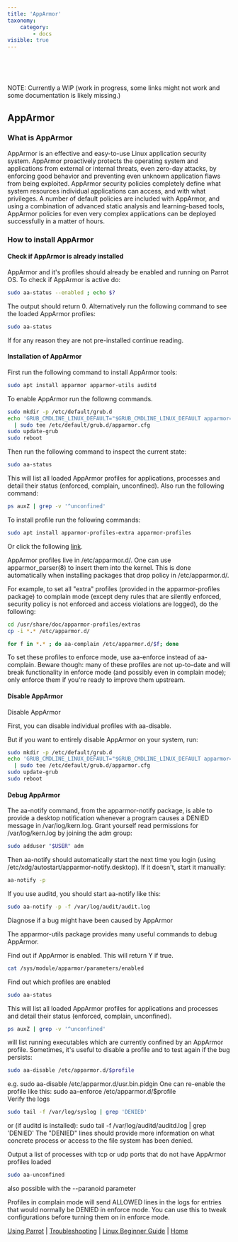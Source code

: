 ```yaml
---
title: 'AppArmor'
taxonomy:
    category:
        - docs
visible: true
---
```


&nbsp;

&nbsp;

NOTE: Currently a WIP (work in progress, some links might not work and some documentation is likely missing.)

## AppArmor 

### What is AppArmor

AppArmor is an effective and easy-to-use Linux application security
system. AppArmor proactively protects the operating system and
applications from external or internal threats, even zero-day attacks,
by enforcing good behavior and preventing even unknown application
flaws from being exploited. AppArmor security policies completely
define what system resources individual applications can access,
and with what privileges. A number of default policies are included
with AppArmor, and using a combination of advanced static analysis
and learning-based tools, AppArmor policies for even very complex
applications can be deployed successfully in a matter of hours.

### How to install AppArmor

#### Check if AppArmor is already installed

AppArmor and it's profiles should already be enabled and running on Parrot OS. To check if AppArmor is active do:
```bash
sudo aa-status --enabled ; echo $?
```
The output should return 0.
Alternatively run the following command to see the loaded AppArmor profiles:
```bash
sudo aa-status
```
If for any reason they are not pre-installed continue reading.

#### Installation of AppArmor

First run the following command to install AppArmor tools:
```bash 
sudo apt install apparmor apparmor-utils auditd
```
To enable AppArmor run the followng commands.
```bash
sudo mkdir -p /etc/default/grub.d
echo 'GRUB_CMDLINE_LINUX_DEFAULT="$GRUB_CMDLINE_LINUX_DEFAULT apparmor=1 security=apparmor"' \
  | sudo tee /etc/default/grub.d/apparmor.cfg
sudo update-grub
sudo reboot
```
Then run the following command to inspect the current state:
```bash 
sudo aa-status
```
This will list all loaded AppArmor profiles for applications, processes and detail their status (enforced, complain, unconfined). 
Also run the following command:
```bash 
ps auxZ | grep -v '^unconfined'
```
To install profile run the following commands:
```bash
sudo apt install apparmor-profiles-extra apparmor-profiles
```
Or click the following [link](https://udd.debian.org/cgi-bin/bts-usertags.cgi?user=pkg-apparmor-team@lists.alioth.debian.org).

AppArmor profiles live in /etc/apparmor.d/. One can use apparmor_parser(8) to insert them into the kernel. This is done automatically when installing packages that drop policy in /etc/apparmor.d/.

For example, to set all "extra" profiles (provided in the apparmor-profiles package) to complain mode (except deny rules that are silently enforced, security policy is not enforced and access violations are logged), do the following:
```bash
cd /usr/share/doc/apparmor-profiles/extras
cp -i *.* /etc/apparmor.d/

for f in *.* ; do aa-complain /etc/apparmor.d/$f; done
```
To set these profiles to enforce mode, use aa-enforce instead of aa-complain. Beware though: many of these profiles are not up-to-date and will break functionality in enforce mode (and possibly even in complain mode); only enforce them if you're ready to improve them upstream. 

#### Disable AppArmor

Disable AppArmor

First, you can disable individual profiles with aa-disable.

But if you want to entirely disable AppArmor on your system, run:
```bash
sudo mkdir -p /etc/default/grub.d
echo 'GRUB_CMDLINE_LINUX_DEFAULT="$GRUB_CMDLINE_LINUX_DEFAULT apparmor=0"' \
  | sudo tee /etc/default/grub.d/apparmor.cfg
sudo update-grub
sudo reboot
```

#### Debug AppArmor

The aa-notify command, from the apparmor-notify package, is able to provide a desktop notification whenever a program causes a DENIED message in /var/log/kern.log. Grant yourself read permissions for /var/log/kern.log by joining the adm group:
```bash
sudo adduser "$USER" adm 
```
Then aa-notify should automatically start the next time you login (using /etc/xdg/autostart/apparmor-notify.desktop). If it doesn't, start it manually:
```bash
aa-notify -p 
```
If you use auditd, you should start aa-notify like this:
```bash
sudo aa-notify -p -f /var/log/audit/audit.log
```

Diagnose if a bug might have been caused by AppArmor

The apparmor-utils package provides many useful commands to debug AppArmor.

Find out if AppArmor is enabled. This will return Y if true.
```bash
cat /sys/module/apparmor/parameters/enabled 
```
Find out which profiles are enabled
```bash
sudo aa-status
```
This will list all loaded AppArmor profiles for applications and processes and detail their status (enforced, complain, unconfined). 
```bash
ps auxZ | grep -v '^unconfined'
```
will list running executables which are currently confined by an AppArmor profile. 
Sometimes, it's useful to disable a profile and to test again if the bug persists:
```bash
sudo aa-disable /etc/apparmor.d/$profile  
```
e.g. sudo aa-disable /etc/apparmor.d/usr.bin.pidgin One can re-enable the profile like this:  sudo aa-enforce /etc/apparmor.d/$profile  
Verify the logs
```bash
sudo tail -f /var/log/syslog | grep 'DENIED'  
```
or (if auditd is installed):  sudo tail -f /var/log/auditd/auditd.log | grep 'DENIED' The "DENIED" lines should provide more information on what concrete process or access to the file system has been denied.

Output a list of processes with tcp or udp ports that do not have AppArmor profiles loaded
```bash
sudo aa-unconfined 
```
also possible with the --paranoid parameter 

Profiles in complain mode will send ALLOWED lines in the logs for entries that would normally be DENIED in enforce mode. You can use this to tweak configurations before turning them on in enforce mode. 
&nbsp;

[Using Parrot](https://www.parrotsec.org/docs/info/start/) | [Troubleshooting](https://www.parrotsec.org/docs/trbl/start/) | [Linux Beginner Guide](https://www.parrotsec.org/docs/library/lbg-basics/) | [Home](https://www.parrotsec.org/docs/) 

